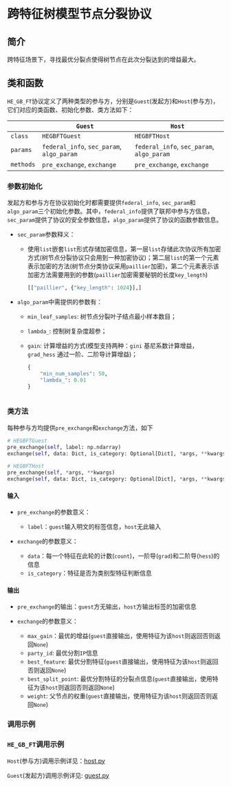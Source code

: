 # 跨特征树模型节点分裂协议

## 简介
跨特征场景下，寻找最优分裂点使得树节点在此次分裂达到的增益最大。

## 类和函数
`HE_GB_FT`协议定义了两种类型的参与方，分别是`Guest`(发起方)和`Host`(参与方)，它们对应的类函数、初始化参数、类方法如下：

| | `Guest` | `Host` | 
| ---- | ---- | ---- |
| `class` | `HEGBFTGuest` | `HEGBFTHost` | 
| `params` | `federal_info`, `sec_param`, `algo_param` | `federal_info`, `sec_param`, `algo_param`| 
| `methods` |`pre_exchange`, `exchange` | `pre_exchange`, `exchange` |

### 参数初始化
发起方和参与方在协议初始化时都需要提供`federal_info`, `sec_param`和`algo_param`三个初始化参数。其中，`federal_info`提供了联邦中参与方信息，`sec_param`提供了协议的安全参数信息，`algo_param`提供了协议的函数参数信息。

 * `sec_param`参数释义：
   * 使用`list`嵌套`list`形式存储加密信息，第一层`list`存储此次协议所有加密方式(树节点分裂协议只会用到一种加密协议)；第二层`list`的第一个元素表示加密的方法(树节点分类协议采用`paillier`加密)，第二个元素表示该加密方法需要用到的参数(`paillier`加密需要秘钥的长度`key_length`)
   
	  ```python
   	  [["paillier", {"key_length": 1024}],]
     ```
     
 * `algo_param`中需提供的参数有：
   * `min_leaf_samples`: 树节点分裂叶子结点最小样本数目；
   * `lambda_`: 控制树复杂度超参；
   * `gain`: 计算增益的方式(模型支持两种：`gini` 基尼系数计算增益，`grad_hess` 通过一阶、二阶导计算增益)；
	
   		```python
    	{
        	"min_num_samples": 50,
        	"lambda_": 0.01
    	}
   	```
   
### 类方法
每种参与方均提供`pre_exchange`和`exchange`方法，如下

```python
# HEGBFTGuest
pre_exchange(self, label: np.ndarray)
exchange(self, data: Dict, is_category: Optional[Dict], *args, **kwargs)
 
# HEGBFTHost
pre_exchange(self, *args, **kwargs)
exchange(self, data: Dict, is_category: Optional[Dict], *args, **kwargs)
```

#### 输入
* `pre_exchange`的参数意义：
	* `label`：`guest`输入明文的标签信息，`host`无此输入

* `exchange`的参数意义：
	* `data`：每一个特征在此轮的计数(`count`)，一阶导(`grad`)和二阶导(`hess`)的信息
	* `is_category`：特征是否为类别型特征判断信息

#### 输出
* `pre_exchange`的输出：`guest`方无输出，`host`方输出标签的加密信息

* `exchange`的参数意义：
	* `max_gain`：最优的增益(`guest`直接输出，使用特征为该`host`则返回否则返回`None`)
	* `party_id`: 最优分割`IP`信息
	* `best_feature`: 最优分割特征(`guest`直接输出，使用特征为该`host`则返回否则返回`None`)
	* `best_split_point`: 最优分割特征的分裂点信息(`guest`直接输出，使用特征为该`host`则返回否则返回`None`)
	* `weight`: 父节点的权重(`guest`直接输出，使用特征为该`host`则返回否则返回`None`)


### 调用示例
### `HE_GB_FT`调用示例
`Host`(参与方)调用示例详见：[host.py](../../../../test/training/tree_model/he_gb_ft/host.py)

`Guest`(发起方)调用示例详见: [guest.py](../../../../test/training/tree_model/he_gb_ft/guest.py)

